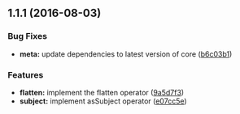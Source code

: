 <a name="1.1.1"></a>
## 1.1.1 (2016-08-03)


### Bug Fixes

* **meta:** update dependencies to latest version of core ([b6c03b1](https://github.com/TylorS/tempest/commit/b6c03b1))


### Features

* **flatten:** implement the flatten operator ([9a5d7f3](https://github.com/TylorS/tempest/commit/9a5d7f3))
* **subject:** implement asSubject operator ([e07cc5e](https://github.com/TylorS/tempest/commit/e07cc5e))



